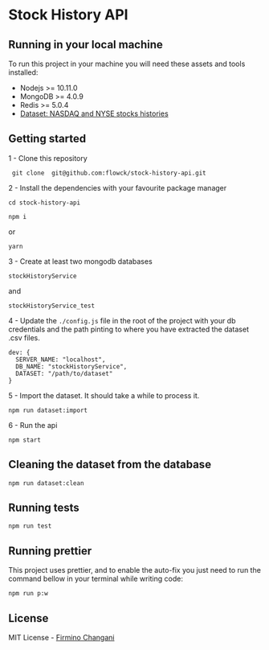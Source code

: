# Stock History API

## Running in your local machine

To run this project in your machine you will need these assets and tools installed:

* Nodejs >= 10.11.0
* MongoDB >= 4.0.9
* Redis >= 5.0.4
* [Dataset: NASDAQ and NYSE stocks histories](https://www.kaggle.com/qks1lver/nasdaq-and-nyse-stocks-histories)

## Getting started

1 - Clone this repository

``` git clone  git@github.com:flowck/stock-history-api.git```

2 - Install the dependencies with your favourite package manager

``` cd stock-history-api ```

``` npm i ```

or 

``` yarn ```

3 - Create at least two mongodb databases

``` stockHistoryService ```

and 

``` stockHistoryService_test ```

4 - Update the ```./config.js``` file in the root of the project with your db credentials and the path pinting to where you have extracted the dataset .csv files.

```
dev: {
  SERVER_NAME: "localhost",
  DB_NAME: "stockHistoryService",
  DATASET: "/path/to/dataset"
}
```

5 - Import the dataset. It should take a while to process it.

``` npm run dataset:import ```

6 - Run the api

``` npm start ```

## Cleaning the dataset from the database

``` npm run dataset:clean ```

## Running tests

``` npm run test ```

## Running prettier

This project uses prettier, and to enable the auto-fix you just need to run the command bellow in your terminal while writing code:

``` npm run p:w ```

## License 

MIT License - [Firmino Changani](https://github.com/flowck)